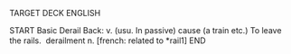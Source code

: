TARGET DECK
ENGLISH

START
Basic
Derail
Back: v. (usu. In passive) cause (a train etc.) To leave the rails.  derailment n. [french: related to *rail1]
END
